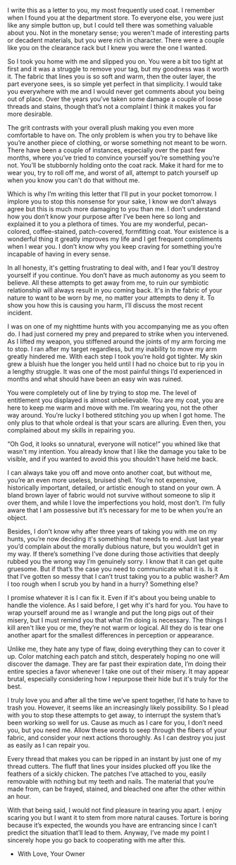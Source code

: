 I write this as a letter to you, my most frequently used coat. I remember when I found you at the department store. To everyone else, you were just like any simple button up, but I could tell there was something valuable about you. Not in the monetary sense; you weren't made of interesting parts or decadent materials, but you were rich in character. There were a couple like you on the clearance rack but I knew you were the one I wanted. 

So I took you home with me and slipped you on. You were a bit too tight at first and it was a struggle to remove your tag, but my goodness was it worth it. The fabric that lines you is so soft and warm, then the outer layer, the part everyone sees, is so simple yet perfect in that simplicity. I would take you everywhere with me and I would never get comments about you being out of place. Over the years you’ve taken some damage a couple of loose threads and stains, though that’s not a complaint I think it makes you far more desirable. 

The grit contrasts with your overall plush making you even more comfortable to have on. The only problem is when you try to behave like you’re another piece of clothing, or worse something not meant to be worn. There have been a couple of instances, especially over the past few months, where you’ve tried to convince yourself you’re something you’re not. You’ll be stubbornly holding onto the coat rack. Make it hard for me to wear you, try to roll off me, and worst of all, attempt to patch yourself up when you know you can't do that without me.

Which is why I’m writing this letter that I’ll put in your pocket tomorrow. I implore you to stop this nonsense for your sake, I know we don’t always agree but this is much more damaging to you than me. I don’t understand how you don’t know your purpose after I’ve been here so long and explained it to you a plethora of times. You are my wonderful, pecan-colored, coffee-stained, patch-covered, formfitting coat. Your existence is a wonderful thing it greatly improves my life and I get frequent compliments when I wear you. I don’t know why you keep craving for something you’re incapable of having in every sense.

In all honesty, it's getting frustrating to deal with, and I fear you’ll destroy yourself if you continue. You don’t have as much autonomy as you seem to believe. All these attempts to get away from me, to ruin our symbiotic relationship will always result in you coming back. It's in the fabric of your nature to want to be worn by me, no matter your attempts to deny it. To show you how this is causing you harm, I’ll discuss the most recent incident. 

I was on one of my nighttime hunts with you accompanying me as you often do. I had just cornered my prey and prepared to strike when you intervened. As I lifted my weapon, you stiffened around the joints of my arm forcing me to stop. I ran after my target regardless, but my inability to move my arm greatly hindered me. With each step I took you’re hold got tighter. My skin grew a bluish hue the longer you held until I had no choice but to rip you in a lengthy struggle. It was one of the most painful things I’d experienced in months and what should have been an easy win was ruined.

You were completely out of line by trying to stop me. The level of entitlement you displayed is almost unbelievable. You are my coat, you are here to keep me warm and move with me. I’m wearing you, not the other way around. You’re lucky I bothered stitching you up when I got home. The only plus to that whole ordeal is that your scars are alluring. Even then, you complained about my skills in repairing you. 

“Oh God, it looks so unnatural, everyone will notice!” you whined like that wasn't my intention. You already know that I like the damage you take to be visible, and if you wanted to avoid this you shouldn't have held me back. 

I can always take you off and move onto another coat, but without me, you’re an even more useless, bruised shell. You’re not expensive, historically important, detailed, or artistic enough to stand on your own. A bland brown layer of fabric would not survive without someone to slip it over them, and while I love the imperfections you hold, most don’t. I’m fully aware that I am possessive but it’s necessary for me to be when you’re an object. 

Besides, I don’t know why after three years of taking you with me on my hunts, you’re now deciding it's something that needs to end. Just last year you’d complain about the morally dubious nature, but you wouldn’t get in my way. If there’s something I’ve done during those activities that deeply rubbed you the wrong way I’m genuinely sorry. I know that it can get quite gruesome. But if that’s the case you need to communicate what it is. Is it that I’ve gotten so messy that I can’t trust taking you to a public washer? Am I too rough when I scrub you by hand in a hurry? Something else?

I promise whatever it is I can fix it. Even if it's about you being unable to handle the violence. As I said before, I get why it's hard for you. You have to wrap yourself around me as I wrangle and put the long pigs out of their misery, but I must remind you that what I’m doing is necessary. The things I kill aren't like you or me, they’re not warm or logical. All they do is tear one another apart for the smallest differences in perception or appearance. 

Unlike me, they hate any type of flaw, doing everything they can to cover it up. Color matching each patch and stitch, desperately hoping no one will discover the damage. They are far past their expiration date, I’m doing their entire species a favor whenever I take one out of their misery. It may appear brutal, especially considering how I repurpose their hide but it's truly for the best. 

I truly love you and after all the time we’ve spent together, I’d hate to have to trash you. However, it seems like an increasingly likely possibility. So I plead with you to stop these attempts to get away, to interrupt the system that’s been working so well for us. Cause as much as I care for you, I don’t need you, but you need me. Allow these words to seep through the fibers of your fabric, and consider your next actions thoroughly. As I can destroy you just as easily as I can repair you.

Every thread that makes you can be ripped in an instant by just one of my thread cutters. The fluff that lines your insides plucked off you like the feathers of a sickly chicken. The patches I’ve attached to you, easily removable with nothing but my teeth and nails. The material that you’re made from, can be frayed, stained, and bleached one after the other within an hour. 

With that being said, I would not find pleasure in tearing you apart. I enjoy scaring you but I want it to stem from more natural causes. Torture is boring because it’s expected, the wounds you have are entrancing since I can’t predict the situation that’ll lead to them. Anyway, I’ve made my point I sincerely hope you go back to cooperating with me after this.

- With Love, Your Owner